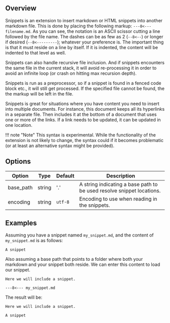 ## Overview

Snippets is an extension to insert markdown or HTML snippets into another markdown file. This is done by placing the following markup: `---8<--- filename.md`.  As you can see, the notation is an ASCII scissor cutting a line followed by the file name.  The dashes can be as few as 2 (`--8<--`) or longer if desired (`--8<---------`); whatever your preference is.  The important thing is that it must reside on a line by itself.  If it is indented, the content will be indented to that level as well.

Snippets can also handle recursive file inclusion.  And if snippets encounters the same file in the current stack, it will avoid re-processing it in order to avoid an infinite loop (or crash on hitting max recursion depth).

Snippets is run as a preprocessor, so if a snippet is found in a fenced code block etc., it will still get processed.  If the specified file cannot be found, the the markup will be left in the file.

Snippets is great for situations where you have content you need to insert into multiple documents.  For instance, this document keeps all its hyperlinks in a separate file.  Then includes it at the bottom of a document that uses one or more of the links. If a link needs to be updated, it can be updated in one location.

!!! note "Note"
    This syntax is experimental. While the functionality of the extension is not likely to change, the syntax could if it becomes problematic (or at least an alternative syntax might be provided).

## Options

| Option    | Type | Default | Description |
|-----------|------|---------|-------------|
| base_path | string | '.' | A string indicating a base path to be used resolve snippet locations. |
| encoding  | string | `utf-8` | Encoding to use when reading in the snippets. |

## Examples

Assuming you have a snippet named `my_snippet.md`, and the content of `my_snippet.md` is as follows:

```
A snippet
```

Also assuming a base path that points to a folder where both your markdown and your snippet both reside. We can enter this content to load our snippet.

```
Here we will include a snippet.

---8<--- my_snippet.md

```

The result will be:

```
Here we will include a snippet.

A snippet

```
